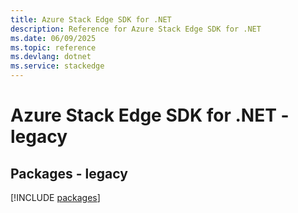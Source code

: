 ```yaml
---
title: Azure Stack Edge SDK for .NET
description: Reference for Azure Stack Edge SDK for .NET
ms.date: 06/09/2025
ms.topic: reference
ms.devlang: dotnet
ms.service: stackedge
---
```

# Azure Stack Edge SDK for .NET - legacy
## Packages - legacy
[!INCLUDE [packages](stack-edge-index.md)]